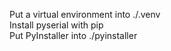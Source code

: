 Put a virtual environment into ./.venv  
Install pyserial with pip  
Put PyInstaller into ./pyinstaller
